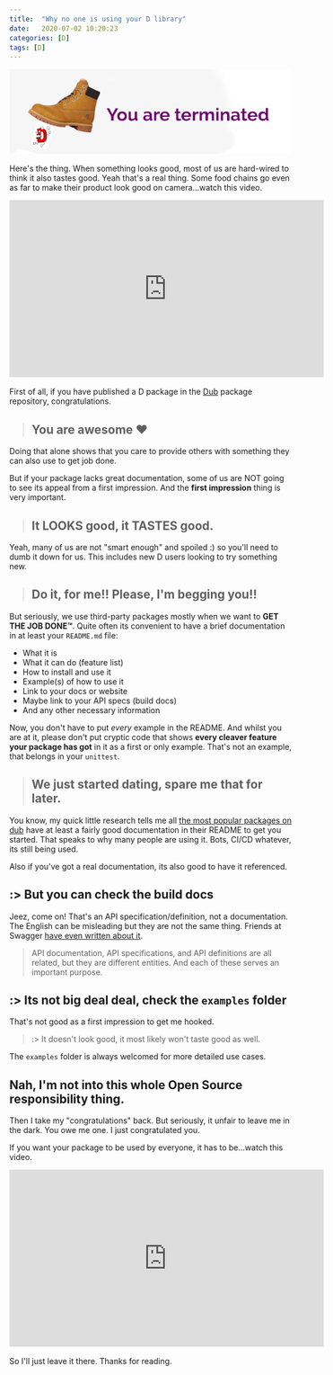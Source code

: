 ```yaml
---
title:  "Why no one is using your D library"
date:   2020-07-02 10:20:23
categories: [D]
tags: [D]
---
```


![No one](/images/2020-why-no-one-is-using-your-d-library.png) 

Here's the thing. When something looks good, most of us are hard-wired to think it also tastes good. Yeah that's a real thing. Some food chains go even as far to make their product look good on camera...watch this video.

<iframe src="https://www.youtube.com/embed/oSd0keSj2W8" width="560" height="315" frameborder="0" allow="accelerometer; autoplay; encrypted-media; gyroscope; picture-in-picture"  allowfullscreen="allowfullscreen"> </iframe>

First of all, if you have published a D package in the [Dub](https://code.dlang.org) package repository, congratulations. 

> ## You are awesome ♥️

Doing that alone shows that you care to provide others with something they can also use to get job done. 

But if your package lacks great documentation, some of us are NOT going to see its appeal from a first impression. And the **first impression** thing is very important.

> ## It LOOKS good, it TASTES good.

Yeah, many of us are not "smart enough" and spoiled :) so you'll need to dumb it down for us. This includes new D users looking to try something new.

> ## Do it, for me!! Please, I'm begging you!!

But seriously, we use third-party packages mostly when we want to **GET THE JOB DONE™**. Quite often its convenient to have a brief documentation in at least your `README.md` file:

* What it is
* What it can do (feature list)
* How to install and use it
* Example(s) of how to use it
* Link to your docs or website
* Maybe link to your API specs (build docs)
* And any other necessary information

Now, you don't have to put _every_ example in the README. And whilst you are at it, please don't put cryptic code that shows **every cleaver feature your package has got** in it as a first or only example. That's not an example, that belongs in your `unittest`.

> ## We just started dating, spare me that for later.

You know, my quick little research tells me all [the most popular packages on dub](https://code.dlang.org) have at least a fairly good documentation in their README to get you started. That speaks to why many people are using it. Bots, CI/CD whatever, its still being used. 

Also if you've got a real documentation, its also good to have it referenced.

## :> But you can check the build docs
Jeez, come on! That's an API specification/definition, not a documentation. The English can be misleading but they are not the same thing. Friends at Swagger [have even written about it](https://swagger.io/resources/articles/difference-between-api-documentation-specification/). 

> API documentation, API specifications, and API definitions are all related, but they are different entities. And each of these serves an important purpose.

## :> Its not  big deal deal, check the `examples` folder
That's not good as a first impression to get me hooked. 

> :> It doesn't look good, it most likely won't taste good as well.

The `examples` folder is always welcomed for more detailed use cases. 

## Nah, I'm not into this whole Open Source responsibility thing.
Then I take my "congratulations" back. But seriously, it unfair to leave me in the dark. You owe me one. I just congratulated you. 

If you want your package to be used by everyone, it has to be...watch this video.

<iframe src="https://www.youtube.com/embed/an74PBcdgx4" width="560" height="315" frameborder="0" allow="accelerometer; autoplay; encrypted-media; gyroscope; picture-in-picture"  allowfullscreen="allowfullscreen"> </iframe>

So I'll just leave it there. Thanks for reading. 